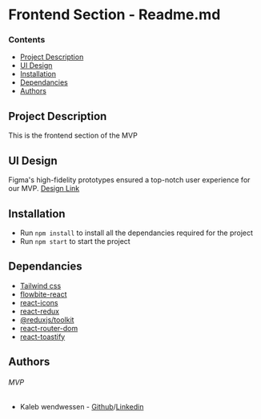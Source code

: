 # Frontend Section - Readme.md

### Contents
* [Project Description](#project-description)
* [UI Design](#ui-design)
* [Installation](#installation)
* [Dependancies](#dependancies)
* [Authors](#authors)


## Project Description
This is the frontend section of the MVP

## UI Design
Figma's high-fidelity prototypes ensured a top-notch user experience for our MVP. [Design Link](https://www.figma.com/design/caf4v9qkjIx8m7hZrvgmgB/Frontend-design---morning-in-addis?node-id=0-1&t=yPZBfYATsnrTgcos-1)


## Installation
* Run `npm install` to install all the dependancies required for the project
* Run `npm start` to start the project

## Dependancies
* [Tailwind css](https://tailwindcss.com/)
* [flowbite-react](https://flowbite-react.com/)
* [react-icons](https://react-icons.github.io/)
* [react-redux](https://react-redux.js.org/)
* [@reduxjs/toolkit](https://redux-toolkit.js.org/)
* [react-router-dom](https://reactrouter.com/en/main)
* [react-toastify](https://www.npmjs.com/package/react-toastify)

## Authors
###### MVP
- Kaleb wendwessen - [Github](https://github.com/leonileo)/[Linkedin](https://linkedin.com/in/kaleb-wendwessen)